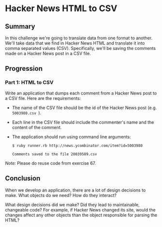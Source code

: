 # Hacker News HTML to CSV

## Summary
In this challenge we're going to translate data from one format to another.  We'll take data that we find in Hacker News HTML and translate it into comma separated values (CSV).  Specifically, we'll be saving the comments made on a Hacker News post in a CSV file. 


## Progression
### Part 1: HTML to CSV
Write an application that dumps each comment from a Hacker News post to a CSV file.  Here are the requirements:

- The name of the CSV file should be the id of the Hacker News post (e.g. `5003980.csv `).

- Each line in the CSV file should include the commenter's name and the content of the comment.

- The application should run using command line arguments:

  ```
  $ ruby runner.rb http://news.ycombinator.com/item?id=5003980
  
  Comments saved to the file 20039589.csv
  ```



*Note:*  Please do reuse code from exercise 67.


## Conclusion
When we develop an application, there are a lot of design decisions to make.  What objects do we need?  How do they interact?  

What design decisions did we make?  Did they lead to maintainable, changeable code?  For example, if Hacker News changed its site, would the changes affect any other objects than the object responsible for parsing the HTML?

